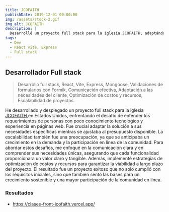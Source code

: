 ```yaml
---
title: JCOFAITH
publishDate: 2019-12-01 00:00:00
img: /assets/stock-2.gif
img_alt: JCOFAITH
description: |
  Desarrollé un proyecto full stack para la iglesia JCOFAITH, adaptándome a usuarios no técnicos, respetando el presupuesto y asegurando la escalabilidad.
tags:
  - Dev
  - React vite, Express
  - Full stack
---
```


## Desarrollador Full stack

> Desarrollo full stack, React, Vite, Express, Mongoose, Validaciones de formularios con Formik, Comunicación efectiva, Adaptación a las necesidades del cliente, Optimización de costos y recursos, Escalabilidad de proyectos.

He desarrollado y desplegado un proyecto full stack para la iglesia <a href="https://jcofaith.org/inicio">JCOFAITH  </a>  en Estados Unidos, enfrentando el desafío de entender los requerimientos de personas con poco conocimiento tecnológico y experiencia en páginas web. Fue crucial adaptar la solución a sus necesidades específicas mientras se ajustaba al presupuesto disponible. La escalabilidad también fue una preocupación, ya que se anticipaba un crecimiento en la demanda y la participación en línea de la comunidad. Para abordar estos desafíos, me enfoqué en la comunicación clara y en comprender sus necesidades únicas, asegurando que cada funcionalidad proporcionara un valor claro y tangible. Además, implementé estrategias de optimización de costos y recursos para garantizar la viabilidad a largo plazo del proyecto. El resultado fue un proyecto exitoso que no solo cumplió con los requisitos iniciales, sino que también sentó las bases para un crecimiento sostenible y una mayor participación de la comunidad en línea.

### Resultados

- https://clases-front-jcofaith.vercel.app/


